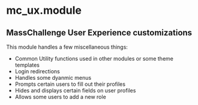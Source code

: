 mc_ux.module
=
MassChallenge User Experience customizations
----------------
This module handles a few miscellaneous things:
 * Common Utility functions used in other modules or some theme templates
 * Login redirections
 * Handles some dyanmic menus
 * Prompts certain users to fill out their profiles
 * Hides and displays certain fields on user profiles
 * Allows some users to add a new role
